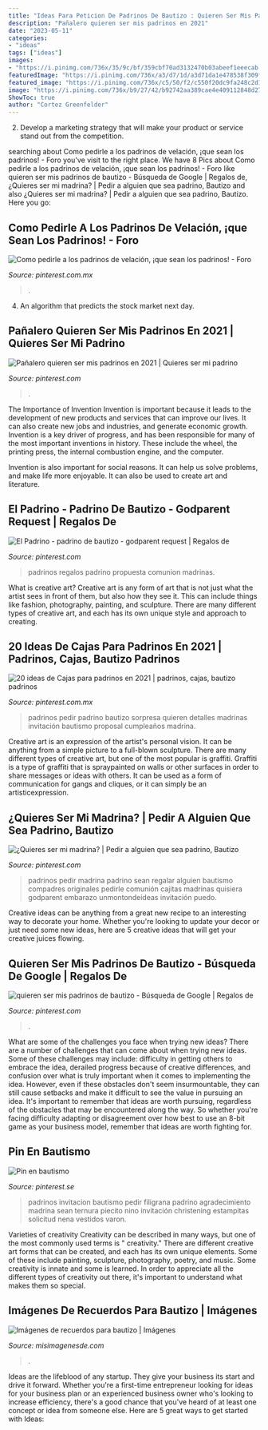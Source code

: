 ```yaml
---
title: "Ideas Para Peticion De Padrinos De Bautizo : Quieren Ser Mis Padrinos De Bautizo"
description: "Pañalero quieren ser mis padrinos en 2021"
date: "2023-05-11"
categories:
- "ideas"
tags: ["ideas"]
images:
- "https://i.pinimg.com/736x/35/9c/bf/359cbf70ad3132470b03abeef1eeecab.jpg"
featuredImage: "https://i.pinimg.com/736x/a3/d7/1d/a3d71da1e478538f309f6bdce51239ad--ideas-bautizo-baby-tips.jpg"
featured_image: "https://i.pinimg.com/736x/c5/50/f2/c550f20dc9fa248c2d1ff184d05172af.jpg"
image: "https://i.pinimg.com/736x/b9/27/42/b92742aa389cae4e409112848d273622.jpg"
ShowToc: true
author: "Cortez Greenfelder"
---
```



2. Develop a marketing strategy that will make your product or service stand out from the competition.

	

		
searching about Como pedirle a los padrinos de velación, ¡que sean los padrinos! - Foro you've visit to the right place. We have 8 Pics about Como pedirle a los padrinos de velación, ¡que sean los padrinos! - Foro like quieren ser mis padrinos de bautizo - Búsqueda de Google | Regalos de, ¿Quieres ser mi madrina? | Pedir a alguien que sea padrino, Bautizo and also ¿Quieres ser mi madrina? | Pedir a alguien que sea padrino, Bautizo. Here you go:
		
    
## Como Pedirle A Los Padrinos De Velación, ¡que Sean Los Padrinos! - Foro

<img loading=lazy src="https://i.pinimg.com/736x/81/0a/21/810a2108d15cb105e17b8b567e1f9103.jpg" onerror="this.onerror=null;this.src='https://tse3.mm.bing.net/th?id=OIP.a434cMTIZ05uxrqd3PKAyAHaJ_&amp;pid=15.1';" alt="Como pedirle a los padrinos de velación, ¡que sean los padrinos! - Foro">

_Source: pinterest.com.mx_

>. 

	

4. An algorithm that predicts the stock market next day.

    
## Pañalero Quieren Ser Mis Padrinos En 2021 | Quieres Ser Mi Padrino

<img loading=lazy src="https://i.pinimg.com/736x/c5/50/f2/c550f20dc9fa248c2d1ff184d05172af.jpg" onerror="this.onerror=null;this.src='https://tse3.mm.bing.net/th?id=OIP.Kgkum9YRLAimee0CRikarwHaNK&amp;pid=15.1';" alt="Pañalero quieren ser mis padrinos en 2021 | Quieres ser mi padrino">

_Source: pinterest.com_

>. 

	

The Importance of Invention
Invention is important because it leads to the development of new products and services that can improve our lives. It can also create new jobs and industries, and generate economic growth.
Invention is a key driver of progress, and has been responsible for many of the most important inventions in history. These include the wheel, the printing press, the internal combustion engine, and the computer.

Invention is also important for social reasons. It can help us solve problems, and make life more enjoyable. It can also be used to create art and literature.

    
## El Padrino - Padrino De Bautizo - Godparent Request | Regalos De

<img loading=lazy src="https://i.pinimg.com/736x/35/9c/bf/359cbf70ad3132470b03abeef1eeecab.jpg" onerror="this.onerror=null;this.src='https://tse2.mm.bing.net/th?id=OIP.2YFLiHdJ4irHoq0VLAvrYQHaFG&amp;pid=15.1';" alt="El Padrino - padrino de bautizo - godparent request | Regalos de">

_Source: pinterest.com_

>padrinos regalos padrino propuesta comunion madrinas. 

	

What is creative art?
Creative art is any form of art that is not just what the artist sees in front of them, but also how they see it. This can include things like fashion, photography, painting, and sculpture. There are many different types of creative art, and each has its own unique style and approach to creating.

    
## 20 Ideas De Cajas Para Padrinos En 2021 | Padrinos, Cajas, Bautizo Padrinos

<img loading=lazy src="https://i.pinimg.com/236x/59/7c/e5/597ce5118ac53950b1151998e4f427cf.jpg" onerror="this.onerror=null;this.src='https://tse3.mm.bing.net/th?id=OIP.LFxGiUcBD9MAxuPRiKB8swAAAA&amp;pid=15.1';" alt="20 ideas de Cajas para padrinos en 2021 | padrinos, cajas, bautizo padrinos">

_Source: pinterest.com.mx_

>padrinos pedir padrino bautizo sorpresa quieren detalles madrinas invitación bautismo proposal cumpleaños madrina. 

	

Creative art is an expression of the artist's personal vision. It can be anything from a simple picture to a full-blown sculpture. There are many different types of creative art, but one of the most popular is graffiti. Graffiti is a type of graffiti that is spraypainted on walls or other surfaces in order to share messages or ideas with others. It can be used as a form of communication for gangs and cliques, or it can simply be an artisticexpression.

    
## ¿Quieres Ser Mi Madrina? | Pedir A Alguien Que Sea Padrino, Bautizo

<img loading=lazy src="https://i.pinimg.com/736x/b9/27/42/b92742aa389cae4e409112848d273622.jpg" onerror="this.onerror=null;this.src='https://tse4.mm.bing.net/th?id=OIP.PfAzVdq3_PjqGEWnnEZVZgHaML&amp;pid=15.1';" alt="¿Quieres ser mi madrina? | Pedir a alguien que sea padrino, Bautizo">

_Source: pinterest.com_

>padrinos pedir madrina padrino sean regalar alguien bautismo compadres originales pedirle comunión cajitas madrinas quisiera godparent embarazo unmontondeideas invitación puedo. 

	

Creative ideas can be anything from a great new recipe to an interesting way to decorate your home. Whether you're looking to update your decor or just need some new ideas, here are 5 creative ideas that will get your creative juices flowing.

    
## Quieren Ser Mis Padrinos De Bautizo - Búsqueda De Google | Regalos De

<img loading=lazy src="https://i.pinimg.com/originals/c1/dc/74/c1dc7421b4935bbb752e336c250e4cf3.jpg" onerror="this.onerror=null;this.src='https://tse1.mm.bing.net/th?id=OIP.l1EkfIsBXD45Hcl4U87m4wHaFG&amp;pid=15.1';" alt="quieren ser mis padrinos de bautizo - Búsqueda de Google | Regalos de">

_Source: pinterest.com_

>. 

	

What are some of the challenges you face when trying new ideas?
There are a number of challenges that can come about when trying new ideas. Some of these challenges may include: difficulty in getting others to embrace the idea, derailed progress because of creative differences, and confusion over what is truly important when it comes to implementing the idea. However, even if these obstacles don't seem insurmountable, they can still cause setbacks and make it difficult to see the value in pursuing an idea. It's important to remember that ideas are worth pursuing, regardless of the obstacles that may be encountered along the way. So whether you're facing difficulty adapting or disagreement over how best to use an 8-bit game as your business model, remember that ideas are worth fighting for.

    
## Pin En Bautismo

<img loading=lazy src="https://i.pinimg.com/736x/a3/d7/1d/a3d71da1e478538f309f6bdce51239ad--ideas-bautizo-baby-tips.jpg" onerror="this.onerror=null;this.src='https://tse2.mm.bing.net/th?id=OIP.aMsamSeovebJSp8_igFsdgHaL4&amp;pid=15.1';" alt="Pin en bautismo">

_Source: pinterest.se_

>padrinos invitacion bautismo pedir filigrana padrino agradecimiento madrina sean ternura piecito nino invitación christening estampitas solicitud nena vestidos varon. 

	

Varieties of creativity
Creativity can be described in many ways, but one of the most commonly used terms is " creativity." There are different creative art forms that can be created, and each has its own unique elements. Some of these include painting, sculpture, photography, poetry, and music. Some creativity is innate and some is learned. In order to appreciate all the different types of creativity out there, it's important to understand what makes them so special.

    
## Imágenes De Recuerdos Para Bautizo | Imágenes

<img loading=lazy src="http://misimagenesde.com/wp-content/uploads/2017/04/recuerdos-para-bautizo-4.jpg" onerror="this.onerror=null;this.src='https://tse4.mm.bing.net/th?id=OIP.HUHOHbjMMuwj3ibRqb2SugAAAA&amp;pid=15.1';" alt="Imágenes de recuerdos para bautizo | Imágenes">

_Source: misimagenesde.com_

>. 

	

Ideas are the lifeblood of any startup. They give your business its start and drive it forward. Whether you're a first-time entrepreneur looking for ideas for your business plan or an experienced business owner who's looking to increase efficiency, there's a good chance that you've heard of at least one concept or idea from someone else. Here are 5 great ways to get started with Ideas:

